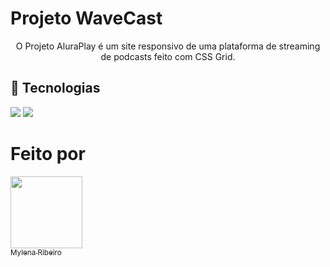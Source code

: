 # Projeto WaveCast


<p align="center">O Projeto AluraPlay é um site responsivo de uma plataforma de streaming de podcasts feito com CSS Grid.</p>

## 🚀 Tecnologias
<div>
  <img src="https://img.shields.io/badge/HTML-239120?style=for-the-badge&logo=html5&logoColor=white">
  <img src="https://img.shields.io/badge/CSS-239120?&style=for-the-badge&logo=css3&logoColor=white">
</div>

# Feito por

[<img loading="lazy" src="https://avatars.githubusercontent.com/u/147529783?v=4" width=115><br><sub>Mylena Ribeiro</sub>](https://github.com/MilyRibeiro) 
